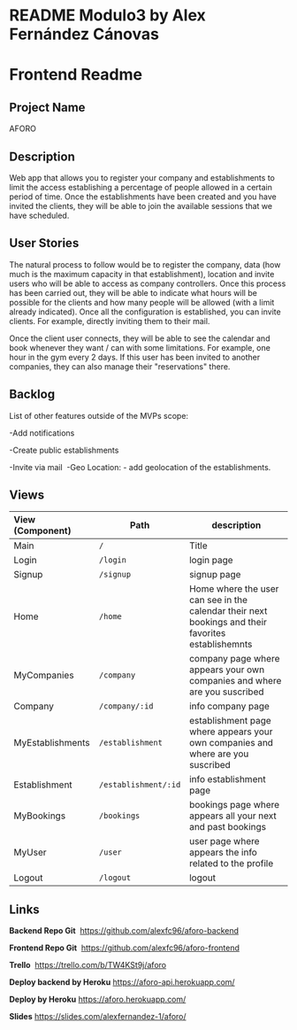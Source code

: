 # README Modulo3 by Alex Fernández Cánovas
# Frontend Readme

## Project Name
  AFORO

## Description

Web app that allows you to register your company and establishments to limit the access establishing a percentage of people allowed in a certain period of time. Once the establishments have been created and you have invited the clients, they will be able to join the available sessions that we have scheduled.

## User Stories

  The natural process to follow would be to register the company, data (how much is the maximum capacity in that establishment), location and invite users who will be able to access as company controllers.
  Once this process has been carried out, they will be able to indicate what hours will be possible for the clients and how many people will be allowed (with a limit already indicated). Once all the configuration is established, you can invite clients. For example, directly inviting them to their mail.

  Once the client user connects, they will be able to see the calendar and book whenever they want / can with some limitations. For example, one hour in the gym every 2 days. If this user has been invited to another companies, they can also manage their "reservations" there.

## Backlog

  ​List of other features outside of the MVPs scope:

  -Add notifications

  -Create public establishments

  -Invite via mail
  ​
  -Geo Location: - add geolocation of the establishments.

## Views

| View (Component) | Path         | description    |
| :--------------- | ------------ | -------------- |
| Main             | `/`          | Title          |
| Login            | `/login`     | login page     |
| Signup           | `/signup`    | signup page    |
| Home             | `/home`      | Home where the user can see in the calendar their next bookings and their favorites establishemnts  |
| MyCompanies      | `/company`   | company page where appears your own companies and where are you suscribed    |
| Company          | `/company/:id` | info company page  |
| MyEstablishments | `/establishment` | establishment page where appears your own companies and where are you suscribed|
| Establishment    | `/establishment/:id` | info establishment page |
| MyBookings       | `/bookings`  | bookings page where appears all your next and past bookings|
| MyUser           | `/user`      | user page where appears the info related to the profile|
| Logout           | `/logout`    | logout         |


## Links

  **Backend Repo Git**
  ​​ https://github.com/alexfc96/aforo-backend

  **Frontend Repo Git**
  ​​ https://github.com/alexfc96/aforo-frontend
  
  **Trello**
  ​ https://trello.com/b/TW4KSt9j/aforo

  **Deploy backend by Heroku**
  https://aforo-api.herokuapp.com/

  ​**Deploy by Heroku**
  https://aforo.herokuapp.com/

  **Slides**
  https://slides.com/alexfernandez-1/aforo/
